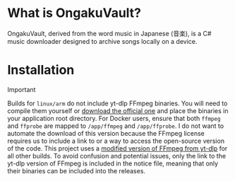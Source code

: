 # What is OngakuVault?
OngakuVault, derived from the word music in Japanese (音楽), is a C# music downloader designed to archive songs locally on a device.
# Installation
> [!IMPORTANT]  
> Builds for `linux/arm` do not include yt-dlp FFmpeg binaries. You will need to compile them yourself or [download the official one](https://ffmpeg.org/download.html) and place the binaries in your application root directory. For Docker users, ensure that both `ffmpeg` and `ffprobe` are mapped to `/app/ffmpeg` and `/app/ffprobe`.
> I do not want to automate the download of this version because the FFmpeg license requires us to include a link to or a way to access the open-source version of the code. This project uses a [modified version of FFmpeg from yt-dlp](https://github.com/yt-dlp/FFmpeg-Builds) for all other builds. To avoid confusion and potential issues, only the link to the yt-dlp version of FFmpeg is included in the notice file, meaning that only their binaries can be included into the releases.